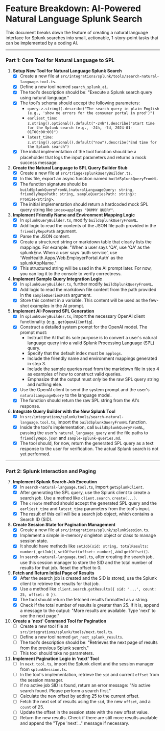 # Feature Breakdown: AI-Powered Natural Language Splunk Search

This document breaks down the feature of creating a natural language interface for Splunk searches into small, actionable, 1-story-point tasks that can be implemented by a coding AI.

---

### Part 1: Core Tool for Natural Language to SPL

1.  **Setup New Tool for Natural Language Splunk Search**
    - [x] Create a new file at `src/integrations/splunk/tools/search-natural-language.tool.ts`.
    - [x] Define a new tool named `search_splunk_ai`.
    - [x] The tool's description should be: "Execute a Splunk search query using natural language."
    - [x] The tool's schema should accept the following parameters:
        - `query`: `z.string().describe("The search query in plain English (e.g., 'show me errors for the consumer portal in prod')")`
        - `earliest_time`: `z.string().optional().default("-24h").describe("Start time for the Splunk search (e.g., -24h, -7d, 2024-01-01T00:00:00)")`
        - `latest_time`: `z.string().optional().default("now").describe("End time for the Splunk search")`
    - [x] The initial implementation of the tool function should be a placeholder that logs the input parameters and returns a mock success message.

2.  **Create the Natural Language to SPL Query Builder Stub**
    - [x] Create a new file at `src/triage/splunkQueryBuilder.ts`.
    - [x] In this file, export an async function named `buildSplunkQueryFromNL`.
    - [x] The function signature should be `buildSplunkQueryFromNL(naturalLanguageQuery: string, friendlyRepoPath: string, sampleQueriesPath: string): Promise<string>`.
    - [x] The initial implementation should return a hardcoded mock SPL query string like `index=applogs "DUMMY QUERY"`.

3.  **Implement Friendly Name and Environment Mapping Logic**
    - [x] In `splunkQueryBuilder.ts`, modify `buildSplunkQueryFromNL`.
    - [x] Add logic to read the contents of the JSON file path provided in the `friendlyRepoPath` argument.
    - [x] Parse the JSON content.
    - [x] Create a structured string or markdown table that clearly lists the mappings. For example: "When a user says 'QA', use 'QA' as the splunkEnv. When a user says 'auth service', use 'WexHealth.Apps.Web.EmployerPortal.Auth' as the splunkAppName."
    - [x] This structured string will be used in the AI prompt later. For now, you can log it to the console to verify correctness.

4.  **Implement Sample Query Integration Logic**
    - [x] In `splunkQueryBuilder.ts`, further modify `buildSplunkQueryFromNL`.
    - [x] Add logic to read the markdown file content from the path provided in the `sampleQueriesPath` argument.
    - [x] Store this content in a variable. This content will be used as the few-shot examples in the AI prompt.

5.  **Implement AI-Powered SPL Generation**
    - [x] In `splunkQueryBuilder.ts`, import the necessary OpenAI client functionality (e.g., `getOpenAIConfig`).
    - [x] Construct a detailed system prompt for the OpenAI model. The prompt must:
        - Instruct the AI that its sole purpose is to convert a user's natural language query into a valid Splunk Processing Language (SPL) query.
        - Specify that the default index must be `applogs`.
        - Include the friendly name and environment mappings generated in step 3.
        - Include the sample queries read from the markdown file in step 4 as examples of how to construct valid queries.
        - Emphasize that the output must *only* be the raw SPL query string and nothing else.
    - [x] Use the OpenAI client to send the system prompt and the user's `naturalLanguageQuery` to the language model.
    - [x] The function should return the raw SPL string from the AI's response.

6.  **Integrate Query Builder with the New Splunk Tool**
    - [x] In `src/integrations/splunk/tools/search-natural-language.tool.ts`, import the `buildSplunkQueryFromNL` function.
    - [x] Inside the tool's implementation, call `buildSplunkQueryFromNL`, passing the user's `natural_language_query` and the file paths to `friendlyRepo.json` and `sample-splunk-queries.md`.
    - [x] The tool should, for now, return the generated SPL query as a text response to the user for verification. The actual Splunk search is not yet performed.

---

### Part 2: Splunk Interaction and Paging

7.  **Implement Splunk Search Job Execution**
    - [x] In `search-natural-language.tool.ts`, import `getSplunkClient`.
    - [x] After generating the SPL query, use the Splunk client to create a search *job*. Use a method like `client.search.create(...)`.
    - [x] The `create` method should accept the generated SPL query and the `earliest_time` and `latest_time` parameters from the tool's input.
    - [x] The result of this call will be a search job object, which contains a Search ID (SID).

8.  **Create Session State for Pagination Management**
    - [x] Create a new file at `src/integrations/splunk/splunkSession.ts`.
    - [x] Implement a simple in-memory singleton object or class to manage session state.
    - [x] It should have methods like `setJob(sid: string, totalResults: number)`, `getJob()`, `setOffset(offset: number)`, and `getOffset()`.
    - [x] In `search-natural-language.tool.ts`, after creating the search job, use this session manager to store the SID and the total number of results for that job. Reset the offset to 0.

9.  **Fetch and Return Initial Page of Results**
    - [x] After the search job is created and the SID is stored, use the Splunk client to retrieve the results for that job.
    - [x] Use a method like `client.search.getResults({ sid: '...', count: 25, offset: 0 })`.
    - [x] The tool should return the fetched results formatted as a string.
    - [x] Check if the total number of results is greater than 25. If it is, append a message to the output: "More results are available. Type 'next' to see the next page."

10. **Create a 'next' Command Tool for Pagination**
    - [ ] Create a new tool file at `src/integrations/splunk/tools/next.tool.ts`.
    - [ ] Define a new tool named `get_next_splunk_results`.
    - [ ] The tool's description should be: "Retrieves the next page of results from the previous Splunk search."
    - [ ] This tool should take no parameters.

11. **Implement Pagination Logic in 'next' Tool**
    - [ ] In `next.tool.ts`, import the Splunk client and the session manager from `splunkSession.ts`.
    - [ ] In the tool's implementation, retrieve the `sid` and current `offset` from the session manager.
    - [ ] If no active job SID is found, return an error message: "No active search found. Please perform a search first."
    - [ ] Calculate the new offset by adding 25 to the current offset.
    - [ ] Fetch the next set of results using the `sid`, the new `offset`, and a `count` of 25.
    - [ ] Update the offset in the session state with the new offset value.
    - [ ] Return the new results. Check if there are still more results available and append the "Type 'next'..." message if necessary.
